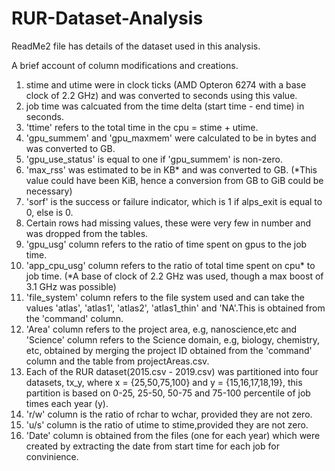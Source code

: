 # RUR-Dataset-Analysis

ReadMe2 file has details of the dataset used in this analysis.

A brief account of column modifications and creations.
1) stime and utime were in clock ticks (AMD Opteron 6274 with a base clock of 2.2 GHz) and was converted to seconds using this value.
2) job time was calcuated from the time delta (start time - end time) in seconds.  
3) 'ttime' refers to the total time in the cpu = stime + utime.
4) 'gpu_summem' and 'gpu_maxmem' were calculated to be in bytes and was converted to GB.
5) 'gpu_use_status' is equal to one if 'gpu_summem' is non-zero.
6) 'max_rss' was estimated to be in KB* and was converted to GB. (*This value could have been KiB, hence a conversion from GB to GiB could be necessary)
7) 'sorf' is the success or failure indicator, which is 1 if alps_exit is equal to 0, else is 0.
8) Certain rows had missing values, these were very few in number and was dropped from the tables.
9) 'gpu_usg' column refers to the ratio of time spent on gpus to the job time.
10) 'app_cpu_usg' column refers to the ratio of total time spent on cpu* to job time. (*A base of clock of 2.2 GHz was used, though a max boost of 3.1 GHz was possible)
11) 'file_system' column refers to the file system used and can take the values 'atlas', 'atlas1', 'atlas2', 'atlas1_thin' and 'NA'.This is obtained from the 
    'command' column.
12) 'Area' column refers to the project area, e.g, nanoscience,etc and 'Science' column refers to the Science domain, e.g, biology, chemistry, etc, obtained by merging
    the project ID obtained from the 'command' column and the table from projectAreas.csv.
13) Each of the RUR dataset(2015.csv - 2019.csv) was partitioned into four datasets, tx_y, where x = {25,50,75,100} and y = {15,16,17,18,19},
    this partition is based on 0-25, 25-50, 50-75 and 75-100 percentile of job times each year (y).
14) 'r/w' column is the ratio of rchar to wchar, provided they are not zero.
15) 'u/s' column is the ratio of utime to stime,provided they are not zero.
16) 'Date' column is obtained from the files (one for each year) which were created by extracting the date from start time for each job for convinience.
